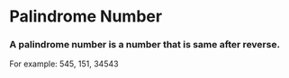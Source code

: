 # Palindrome Number

### A palindrome number is a number that is same after reverse. 
For example: 545, 151, 34543
